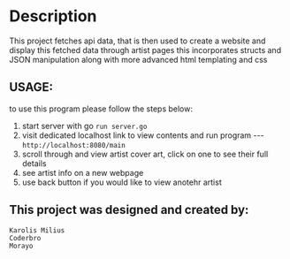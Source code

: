 # Description

This project fetches api data, that is then used to create a website and display this fetched data through artist pages
this incorporates structs and JSON manipulation along with more advanced html templating and css

## USAGE:
to use this program please follow the steps below:
  1. start server with go `run server.go`
  2. visit dedicated localhost link to view contents and run program --- `http://localhost:8080/main`
  3. scroll through and view artist cover art, click on one to see their full details
  4. see artist info on a new webpage
  5. use back button if you would like to view anotehr artist

 ## This project was designed and created by:
    Karolis Milius
    Coderbro
    Morayo

